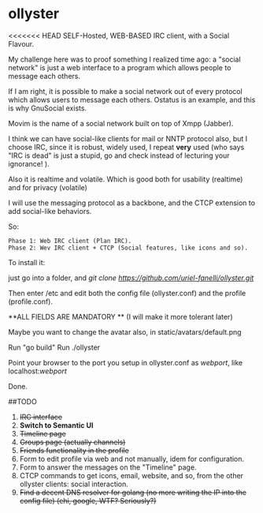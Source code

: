 # ollyster
<<<<<<< HEAD
SELF-Hosted, WEB-BASED IRC client, with a Social Flavour.

My challenge here was to proof something I realized time ago: a "social network" 
is just a web interface to a program which allows people to message each others.

If I am right, it is possible to make a social network out of every protocol which
allows users to message each others. Ostatus is an example, and this is why GnuSocial 
exists. 

Movim is the name of a social network built on top of Xmpp (Jabber).

I think we can have social-like clients for mail or NNTP protocol also, but I choose IRC,
since it is robust, widely used, I repeat **very** used (who says "IRC is dead" is just a stupid, 
go and check instead of lecturing your ignorance! ).

Also it is realtime and volatile. Which is good both for usability (realtime) and for privacy (volatile)

I will use the messaging protocol as a backbone, and the CTCP extension to add social-like
behaviors.

So:

    Phase 1: Web IRC client (Plan IRC).
    Phase 2: Wev IRC client + CTCP (Social features, like icons and so).


To install it:

just go into a folder, and _git clone https://github.com/uriel-fanelli/ollyster.git_

Then enter /etc and edit both the config file  (ollyster.conf) and the profile (profile.conf).

**ALL FIELDS ARE MANDATORY ** (I will make it more tolerant later)

Maybe you want to change the avatar also, in static/avatars/default.png 

Run "go build"
Run ./ollyster

Point your browser to the port you setup in ollyster.conf as _webport_, like  localhost:_webport_

Done.

##TODO

1. ~~IRC interface~~
2. **Switch to Semantic UI**
3. ~~Timeline page~~
4. ~~Groups page (actually channels)~~
5. ~~Friends functionality in the profile~~
6. Form to edit profile via web and not manually, idem for configuration.
7. Form to answer the messages on the "Timeline" page.
8. CTCP commands to get icons, email, website, and so, from the other ollyster clients: social interaction.
9. ~~Find a decent DNS resolver for golang (no more writing the IP into the config file) (ehi, google, WTF? Seriously?)~~
